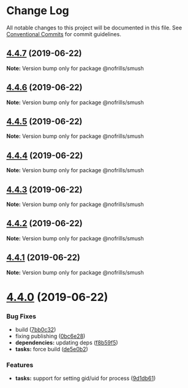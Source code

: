 # Change Log

All notable changes to this project will be documented in this file.
See [Conventional Commits](https://conventionalcommits.org) for commit guidelines.

## [4.4.7](https://github.com/nativecode-dev/nofrills/compare/@nofrills/smush@4.4.6...@nofrills/smush@4.4.7) (2019-06-22)

**Note:** Version bump only for package @nofrills/smush





## [4.4.6](https://github.com/nativecode-dev/nofrills/compare/@nofrills/smush@4.4.5...@nofrills/smush@4.4.6) (2019-06-22)

**Note:** Version bump only for package @nofrills/smush





## [4.4.5](https://github.com/nativecode-dev/nofrills/compare/@nofrills/smush@4.4.1...@nofrills/smush@4.4.5) (2019-06-22)

**Note:** Version bump only for package @nofrills/smush





## [4.4.4](https://github.com/nativecode-dev/nofrills/compare/@nofrills/smush@4.4.3...@nofrills/smush@4.4.4) (2019-06-22)

**Note:** Version bump only for package @nofrills/smush





## [4.4.3](https://github.com/nativecode-dev/nofrills/compare/@nofrills/smush@4.4.2...@nofrills/smush@4.4.3) (2019-06-22)

**Note:** Version bump only for package @nofrills/smush





## [4.4.2](https://github.com/nativecode-dev/nofrills/compare/@nofrills/smush@4.4.1...@nofrills/smush@4.4.2) (2019-06-22)

**Note:** Version bump only for package @nofrills/smush





## [4.4.1](https://github.com/nativecode-dev/nofrills/compare/@nofrills/smush@4.4.0...@nofrills/smush@4.4.1) (2019-06-22)

**Note:** Version bump only for package @nofrills/smush





# [4.4.0](https://github.com/nativecode-dev/nofrills/compare/@nofrills/smush@4.3.0...@nofrills/smush@4.4.0) (2019-06-22)


### Bug Fixes

* build ([7bb0c32](https://github.com/nativecode-dev/nofrills/commit/7bb0c32))
* fixing publishing ([0bc6e28](https://github.com/nativecode-dev/nofrills/commit/0bc6e28))
* **dependencies:** updating deps ([f8b59f5](https://github.com/nativecode-dev/nofrills/commit/f8b59f5))
* **tasks:** force build ([de5e0b2](https://github.com/nativecode-dev/nofrills/commit/de5e0b2))


### Features

* **tasks:** support for setting gid/uid for process ([9d1db61](https://github.com/nativecode-dev/nofrills/commit/9d1db61))
